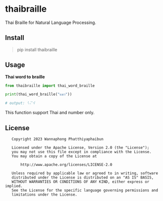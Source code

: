 # thaibraille
Thai Braille for Natural Language Processing.

## Install

> pip install thaibraille

## Usage

**Thai word to braille**

```python
from thaibraille import thai_word_braille

print(thai_word_braille("แมว"))

# output: ⠣⠍⠺
```

This function support Thai and number only.

## License


```
   Copyright 2023 Wannaphong Phatthiyaphaibun

   Licensed under the Apache License, Version 2.0 (the "License");
   you may not use this file except in compliance with the License.
   You may obtain a copy of the License at

       http://www.apache.org/licenses/LICENSE-2.0

   Unless required by applicable law or agreed to in writing, software
   distributed under the License is distributed on an "AS IS" BASIS,
   WITHOUT WARRANTIES OR CONDITIONS OF ANY KIND, either express or implied.
   See the License for the specific language governing permissions and
   limitations under the License.
 ```